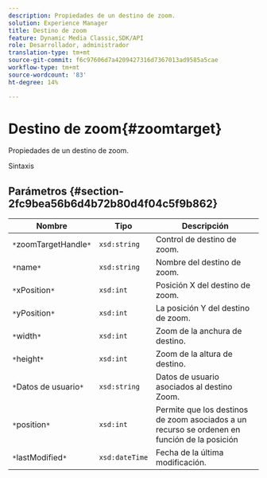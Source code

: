 ```yaml
---
description: Propiedades de un destino de zoom.
solution: Experience Manager
title: Destino de zoom
feature: Dynamic Media Classic,SDK/API
role: Desarrollador, administrador
translation-type: tm+mt
source-git-commit: f6c97606d7a4209427316d7367013ad9585a5cae
workflow-type: tm+mt
source-wordcount: '83'
ht-degree: 14%

---
```



# Destino de zoom{#zoomtarget}

Propiedades de un destino de zoom.

Sintaxis

## Parámetros {#section-2fc9bea56b6d4b72b80d4f04c5f9b862}

| Nombre | Tipo | Descripción |
|---|---|---|
| `*`zoomTargetHandle`*` | `xsd:string` | Control de destino de zoom. |
| `*`name`*` | `xsd:string` | Nombre del destino de zoom. |
| `*`xPosition`*` | `xsd:int` | Posición X del destino de zoom. |
| `*`yPosition`*` | `xsd:int` | La posición Y del destino de zoom. |
| `*`width`*` | `xsd:int` | Zoom de la anchura de destino. |
| `*`height`*` | `xsd:int` | Zoom de la altura de destino. |
| `*`Datos de usuario`*` | `xsd:string` | Datos de usuario asociados al destino Zoom. |
| `*`position`*` | `xsd:int` | Permite que los destinos de zoom asociados a un recurso se ordenen en función de la posición |
| `*`lastModified`*` | `xsd:dateTime` | Fecha de la última modificación. |

